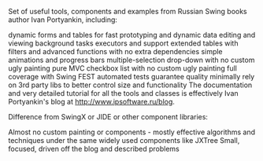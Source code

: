 Set of useful tools, components and examples from Russian Swing books author Ivan Portyankin, including:

dynamic forms and tables for fast prototyping and dynamic data editing and viewing
background tasks executors and support
extended tables with filters and advanced functions with no extra dependencies
simple animations and progress bars
multiple-selection drop-down with no custom ugly painting
pure MVC checkbox list with no custom ugly painting
full coverage with Swing FEST automated tests guarantee quality
minimally rely on 3rd party libs to better control size and functionality
The documentation and very detailed tutorial for all the tools and classes is effectively Ivan Portyankin's blog at http://www.ipsoftware.ru/blog.

Difference from SwingX or JIDE or other component libraries:

Almost no custom painting or components - mostly effective algorithms and techniques under the same widely used components like JXTree
Small, focused, driven off the blog and described problems
